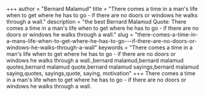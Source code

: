 +++
author = "Bernard Malamud"
title = "There comes a time in a man's life when to get where he has to go - if there are no doors or windows he walks through a wall."
description = "the best Bernard Malamud Quote: There comes a time in a man's life when to get where he has to go - if there are no doors or windows he walks through a wall."
slug = "there-comes-a-time-in-a-mans-life-when-to-get-where-he-has-to-go---if-there-are-no-doors-or-windows-he-walks-through-a-wall"
keywords = "There comes a time in a man's life when to get where he has to go - if there are no doors or windows he walks through a wall.,bernard malamud,bernard malamud quotes,bernard malamud quote,bernard malamud sayings,bernard malamud saying,quotes, sayings,quote, saying, motivation"
+++
There comes a time in a man's life when to get where he has to go - if there are no doors or windows he walks through a wall.
